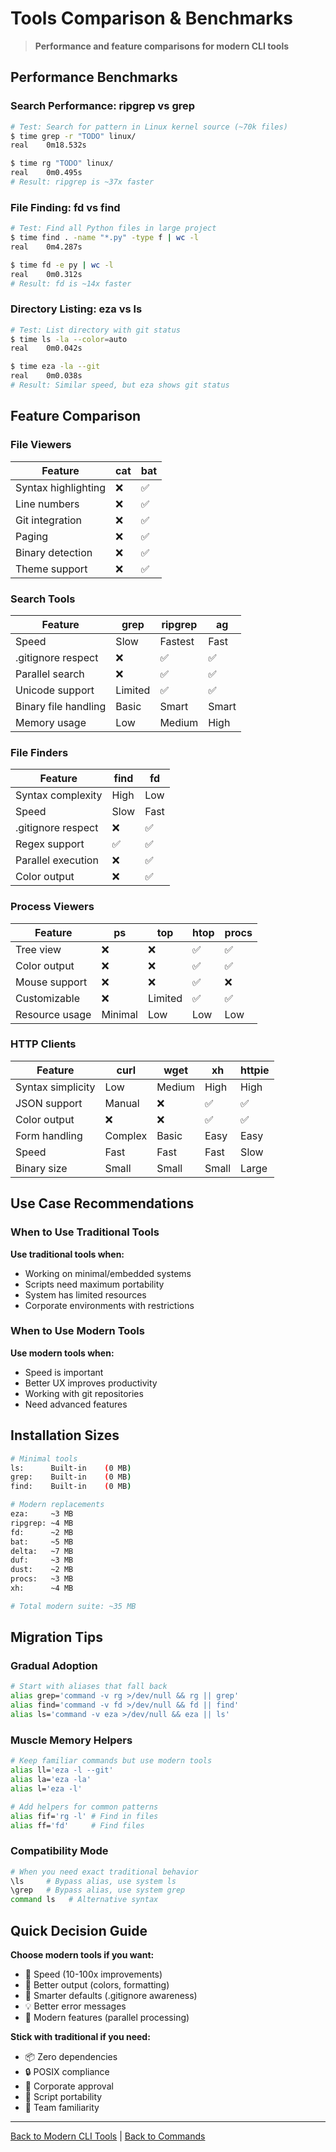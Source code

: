 # Tools Comparison & Benchmarks

> **Performance and feature comparisons for modern CLI tools**

## Performance Benchmarks

### Search Performance: ripgrep vs grep

```bash
# Test: Search for pattern in Linux kernel source (~70k files)
$ time grep -r "TODO" linux/
real    0m18.532s

$ time rg "TODO" linux/
real    0m0.495s
# Result: ripgrep is ~37x faster
```

### File Finding: fd vs find

```bash
# Test: Find all Python files in large project
$ time find . -name "*.py" -type f | wc -l
real    0m4.287s

$ time fd -e py | wc -l
real    0m0.312s
# Result: fd is ~14x faster
```

### Directory Listing: eza vs ls

```bash
# Test: List directory with git status
$ time ls -la --color=auto
real    0m0.042s

$ time eza -la --git
real    0m0.038s
# Result: Similar speed, but eza shows git status
```

## Feature Comparison

### File Viewers

| Feature             | cat | bat |
| ------------------- | --- | --- |
| Syntax highlighting | ❌  | ✅  |
| Line numbers        | ❌  | ✅  |
| Git integration     | ❌  | ✅  |
| Paging              | ❌  | ✅  |
| Binary detection    | ❌  | ✅  |
| Theme support       | ❌  | ✅  |

### Search Tools

| Feature              | grep    | ripgrep | ag    |
| -------------------- | ------- | ------- | ----- |
| Speed                | Slow    | Fastest | Fast  |
| .gitignore respect   | ❌      | ✅      | ✅    |
| Parallel search      | ❌      | ✅      | ✅    |
| Unicode support      | Limited | ✅      | ✅    |
| Binary file handling | Basic   | Smart   | Smart |
| Memory usage         | Low     | Medium  | High  |

### File Finders

| Feature            | find | fd   |
| ------------------ | ---- | ---- |
| Syntax complexity  | High | Low  |
| Speed              | Slow | Fast |
| .gitignore respect | ❌   | ✅   |
| Regex support      | ✅   | ✅   |
| Parallel execution | ❌   | ✅   |
| Color output       | ❌   | ✅   |

### Process Viewers

| Feature        | ps      | top     | htop | procs |
| -------------- | ------- | ------- | ---- | ----- |
| Tree view      | ❌      | ❌      | ✅   | ✅    |
| Color output   | ❌      | ❌      | ✅   | ✅    |
| Mouse support  | ❌      | ❌      | ✅   | ❌    |
| Customizable   | ❌      | Limited | ✅   | ✅    |
| Resource usage | Minimal | Low     | Low  | Low   |

### HTTP Clients

| Feature           | curl    | wget   | xh    | httpie |
| ----------------- | ------- | ------ | ----- | ------ |
| Syntax simplicity | Low     | Medium | High  | High   |
| JSON support      | Manual  | ❌     | ✅    | ✅     |
| Color output      | ❌      | ❌     | ✅    | ✅     |
| Form handling     | Complex | Basic  | Easy  | Easy   |
| Speed             | Fast    | Fast   | Fast  | Slow   |
| Binary size       | Small   | Small  | Small | Large  |

## Use Case Recommendations

### When to Use Traditional Tools

**Use traditional tools when:**

- Working on minimal/embedded systems
- Scripts need maximum portability
- System has limited resources
- Corporate environments with restrictions

### When to Use Modern Tools

**Use modern tools when:**

- Speed is important
- Better UX improves productivity
- Working with git repositories
- Need advanced features

## Installation Sizes

```bash
# Minimal tools
ls:      Built-in    (0 MB)
grep:    Built-in    (0 MB)
find:    Built-in    (0 MB)

# Modern replacements
eza:     ~3 MB
ripgrep: ~4 MB
fd:      ~2 MB
bat:     ~5 MB
delta:   ~7 MB
duf:     ~3 MB
dust:    ~2 MB
procs:   ~3 MB
xh:      ~4 MB

# Total modern suite: ~35 MB
```

## Migration Tips

### Gradual Adoption

```bash
# Start with aliases that fall back
alias grep='command -v rg >/dev/null && rg || grep'
alias find='command -v fd >/dev/null && fd || find'
alias ls='command -v eza >/dev/null && eza || ls'
```

### Muscle Memory Helpers

```bash
# Keep familiar commands but use modern tools
alias ll='eza -l --git'
alias la='eza -la'
alias l='eza -l'

# Add helpers for common patterns
alias fif='rg -l' # Find in files
alias ff='fd'     # Find files
```

### Compatibility Mode

```bash
# When you need exact traditional behavior
\ls     # Bypass alias, use system ls
\grep   # Bypass alias, use system grep
command ls   # Alternative syntax
```

## Quick Decision Guide

**Choose modern tools if you want:**

- 🚀 Speed (10-100x improvements)
- 🎨 Better output (colors, formatting)
- 🧠 Smarter defaults (.gitignore awareness)
- 💡 Better error messages
- 🔧 Modern features (parallel processing)

**Stick with traditional if you need:**

- 📦 Zero dependencies
- 🔒 POSIX compliance
- 🏢 Corporate approval
- 📜 Script portability
- 🤝 Team familiarity

---

[Back to Modern CLI Tools](modern-cli.md) | [Back to Commands](README.md)
